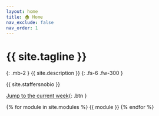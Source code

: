 ```yaml
---
layout: home
title: 🏠 Home
nav_exclude: false
nav_order: 1
---
```


# {{ site.tagline }}

{: .mb-2 }
{{ site.description }}
{: .fs-6 .fw-300 }

{{ site.staffersnobio }}

<!-- {: .warning }
This site is **under construction**. Anything you read here is not finalized. This disclaimer will be removed when the site is ready for Summer 2025. -->

<!-- {: .success }
>The Final Exam is **this Saturday, August 3rd from 11:30-2:30PM** in Mosaic 0204.
> 
> Our final review session will be held Friday, Aug 2nd, 12-2PM in HDSI 123 and at this [Zoom link](https://ucsd.zoom.us/j/91582761222?pwd=GkOIDavqvnTOb4Z5ixRQLNO1Z9hawe.1).
>
>If at least 75% of the class fills out both [SETs](https://academicaffairs.ucsd.edu/Modules/Evals/) and the internal [End-of-Quarter Survey](https://forms.gle/VKnJsw2JSHixkUDW6), then the entire class will have **1% of extra credit added to their overall grade**. The deadline is Saturday, August 3rd at 8AM. -->

<!--{: .success }
**Tip: When working on assignments, use Ctrl+F on this page to search for a keyword and quickly find the relevant lecture. Click the ✏️ emoji to open a static version of the lecture for reference, which is much faster than loading it on DataHub. Also, make sure to use the [reference sheet](https://drive.google.com/file/d/1ky0Np67HS2O4LO913P-ing97SJG0j27n/view?usp=sharing)!**-->

<!-- {: .success }
Welcome to DSC 10! To start, read the [syllabus](https://dsc10.com/syllabus) carefully, paying special attention to the ["Getting Started"](https://dsc10.com/syllabus/#-getting-started) section. Make sure to complete the Welcome Survey and [Pretest](https://practice.dsc10.com/pretest/) to get off to a good start! -->

<!-- {: .success}
We have a busy week in DSC 10. See [Ed](https://edstem.org/us/courses/60685/discussion/5101370) for a breakdown of the week's deadlines and our [recommended plan](https://edstem.org/us/courses/60685/discussion/5101370#:~:text=Weekly%20Plan%3A,DSC%2010%2Drelated%3A). -->

<!-- {: .success}
The Midterm Exam is this Thursday, July 18 from 11-11:50AM in Mosaic 0204, our usual lecture time and room. Details on logistics, format, etc can be found [on Ed](https://edstem.org/us/courses/60685/discussion/5105021). -->


[Jump to the current week](#week-4-the-normal-distribution-central-limit-theorem-hypothesis-testing){: .btn }

{% for module in site.modules %}
{{ module }}
{% endfor %}
